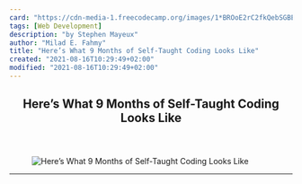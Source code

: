 ```yaml
---
card: "https://cdn-media-1.freecodecamp.org/images/1*BROoE2rC2fkQebSGBEgqDw.jpeg"
tags: [Web Development]
description: "by Stephen Mayeux"
author: "Milad E. Fahmy"
title: "Here’s What 9 Months of Self-Taught Coding Looks Like"
created: "2021-08-16T10:29:49+02:00"
modified: "2021-08-16T10:29:49+02:00"
---
```

<div class="site-wrapper">
<main id="site-main" class="site-main outer">
<div class="inner">
<article class="post-full post tag-web-development tag-programming tag-learn-to-code tag-learning tag-design ">
<header class="post-full-header">
<h1 class="post-full-title">Here’s What 9 Months of Self-Taught Coding Looks Like</h1>
</header>
<figure class="post-full-image">
<picture>
<source media="(max-width: 700px)" sizes="1px" srcset="data:image/gif;base64,R0lGODlhAQABAIAAAAAAAP///yH5BAEAAAAALAAAAAABAAEAAAIBRAA7 1w">
<source media="(min-width: 701px)" sizes="(max-width: 800px) 400px,
(max-width: 1170px) 700px,
1400px" srcset="https://cdn-media-1.freecodecamp.org/images/1*BROoE2rC2fkQebSGBEgqDw.jpeg 300w,
https://cdn-media-1.freecodecamp.org/images/1*BROoE2rC2fkQebSGBEgqDw.jpeg 600w,
https://cdn-media-1.freecodecamp.org/images/1*BROoE2rC2fkQebSGBEgqDw.jpeg 1000w,
https://cdn-media-1.freecodecamp.org/images/1*BROoE2rC2fkQebSGBEgqDw.jpeg 2000w">
<img onerror="this.style.display='none'" src="https://cdn-media-1.freecodecamp.org/images/1*BROoE2rC2fkQebSGBEgqDw.jpeg" alt="Here’s What 9 Months of Self-Taught Coding Looks Like">
</picture>
</figure>
<section class="post-full-content">
<div class="post-content medium-migrated-article">
</div>
<hr>
</section>
</article>
</div>
</main>
</div>
<!-- Google Tag Manager (noscript) -->
<!-- End Google Tag Manager (noscript) -->
